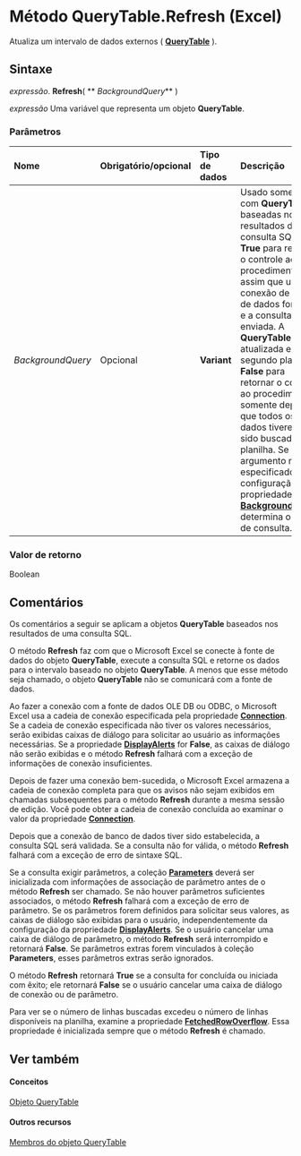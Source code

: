 
# Método QueryTable.Refresh (Excel)

Atualiza um intervalo de dados externos (  **[QueryTable](505b84ea-64b3-b4fe-741a-de6884eb69eb.md)** ).


## Sintaxe

 _expressão_. **Refresh**( ** _BackgroundQuery_** )

 _expressão_ Uma variável que representa um objeto **QueryTable**.


### Parâmetros



|**Nome**|**Obrigatório/opcional**|**Tipo de dados**|**Descrição**|
|:-----|:-----|:-----|:-----|
| _BackgroundQuery_|Opcional|**Variant**|Usado somente com  **QueryTables** baseadas nos resultados de uma consulta SQL. **True** para retornar o controle ao procedimento assim que uma conexão de banco de dados for feita e a consulta for enviada. A **QueryTable** é atualizada em segundo plano. **False** para retornar o controle ao procedimento somente depois que todos os dados tiverem sido buscados na planilha. Se esse argumento não for especificado, a configuração da propriedade **[BackgroundQuery](d3fd1d37-4956-7fda-accc-25eedf5188c0.md)** determina o modo de consulta.|

### Valor de retorno

Boolean


## Comentários

Os comentários a seguir se aplicam a objetos  **QueryTable** baseados nos resultados de uma consulta SQL.

O método  **Refresh** faz com que o Microsoft Excel se conecte à fonte de dados do objeto **QueryTable**, execute a consulta SQL e retorne os dados para o intervalo baseado no objeto **QueryTable**. A menos que esse método seja chamado, o objeto **QueryTable** não se comunicará com a fonte de dados.

Ao fazer a conexão com a fonte de dados OLE DB ou ODBC, o Microsoft Excel usa a cadeia de conexão especificada pela propriedade  **[Connection](a576c5d2-113c-cbd0-1ad2-aa46591944de.md)**. Se a cadeia de conexão especificada não tiver os valores necessários, serão exibidas caixas de diálogo para solicitar ao usuário as informações necessárias. Se a propriedade **[DisplayAlerts](d9f36a99-e9c9-9a67-abaf-9c8e49b4febc.md)** for **False**, as caixas de diálogo não serão exibidas e o método **Refresh** falhará com a exceção de informações de conexão insuficientes.

Depois de fazer uma conexão bem-sucedida, o Microsoft Excel armazena a cadeia de conexão completa para que os avisos não sejam exibidos em chamadas subsequentes para o método  **Refresh** durante a mesma sessão de edição. Você pode obter a cadeia de conexão concluída ao examinar o valor da propriedade **[Connection](a576c5d2-113c-cbd0-1ad2-aa46591944de.md)**.

Depois que a conexão de banco de dados tiver sido estabelecida, a consulta SQL será validada. Se a consulta não for válida, o método  **Refresh** falhará com a exceção de erro de sintaxe SQL.

Se a consulta exigir parâmetros, a coleção  **[Parameters](d67147f1-d587-a9e4-ed8e-8a1140e8a868.md)** deverá ser inicializada com informações de associação de parâmetro antes de o método **Refresh** ser chamado. Se não houver parâmetros suficientes associados, o método **Refresh** falhará com a exceção de erro de parâmetro. Se os parâmetros forem definidos para solicitar seus valores, as caixas de diálogo são exibidas para o usuário, independentemente da configuração da propriedade **[DisplayAlerts](d9f36a99-e9c9-9a67-abaf-9c8e49b4febc.md)**. Se o usuário cancelar uma caixa de diálogo de parâmetro, o método **Refresh** será interrompido e retornará **False**. Se parâmetros extras forem vinculados à coleção **Parameters**, esses parâmetros extras serão ignorados.

O método  **Refresh** retornará **True** se a consulta for concluída ou iniciada com êxito; ele retornará **False** se o usuário cancelar uma caixa de diálogo de conexão ou de parâmetro.

Para ver se o número de linhas buscadas excedeu o número de linhas disponíveis na planilha, examine a propriedade  **[FetchedRowOverflow](386aaf06-27d4-bfa1-cf5e-ac8c8bddef44.md)**. Essa propriedade é inicializada sempre que o método **Refresh** é chamado.


## Ver também


#### Conceitos


[Objeto QueryTable](505b84ea-64b3-b4fe-741a-de6884eb69eb.md)
#### Outros recursos


[Membros do objeto QueryTable](9a61f024-c1dc-c11b-942f-ff2a6617bdc4.md)